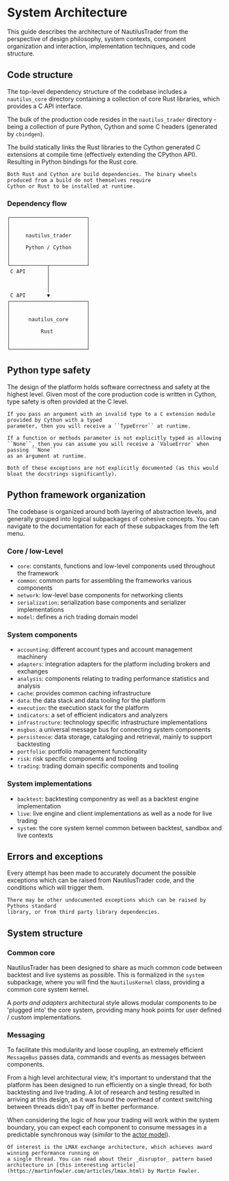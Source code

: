# System Architecture

This guide describes the architecture of NautilusTrader from the perspective of
design philosophy, system contexts, component organization and interaction, implementation techniques, and code structure.

## Code structure
The top-level dependency structure of the codebase includes a `nautilus_core` directory containing a collection of core Rust libraries, which provides a C API interface. 

The bulk of the production code resides in the `nautilus_trader` directory - being a collection of pure Python, Cython and some C headers (generated by `cbindgen`). 

The build statically links the Rust libraries to the Cython generated C extensions at compile time (effectively extending the CPython API).
Resulting in Python bindings for the Rust core.

```{note}
Both Rust and Cython are build dependencies. The binary wheels produced from a build do not themselves require
Cython or Rust to be installed at runtime.
```

### Dependency flow
```
┌─────────────────────────┐
│                         │
│                         │
│     nautilus_trader     │
│                         │
│     Python / Cython     │
│                         │
│                         │
└────────────┬────────────┘
 C API       │
             │
             │
             │
 C API       ▼
┌─────────────────────────┐
│                         │
│                         │
│      nautilus_core      │
│                         │
│          Rust           │
│                         │
│                         │
└─────────────────────────┘
```

## Python type safety
The design of the platform holds software correctness and safety at the highest level.
Given most of the core production code is written in Cython, type safety is often provided
at the C level.

```{note}
If you pass an argument with an invalid type to a C extension module provided by Cython with a typed 
parameter, then you will receive a ``TypeError`` at runtime.

If a function or methods parameter is not explicitly typed as allowing
``None``, then you can assume you will receive a `ValueError` when passing ``None``
as an argument at runtime.

Both of these exceptions are not explicitly documented (as this would bloat the docstrings significantly).
```

## Python framework organization
The codebase is organized around both layering of abstraction levels, and generally
grouped into logical subpackages of cohesive concepts. You can navigate to the documentation
for each of these subpackages from the left menu.

### Core / low-Level
- `core`: constants, functions and low-level components used throughout the framework
- `common`: common parts for assembling the frameworks various components
- `network`: low-level base components for networking clients
- `serialization`: serialization base components and serializer implementations
- `model`: defines a rich trading domain model

### System components
- `accounting`: different account types and account management machinery
- `adapters`: integration adapters for the platform including brokers and exchanges
- `analysis`: components relating to trading performance statistics and analysis
- `cache`: provides common caching infrastructure
- `data`: the data stack and data tooling for the platform
- `execution`: the execution stack for the platform
- `indicators`: a set of efficient indicators and analyzers
- `infrastructure`: technology specific infrastructure implementations
- `msgbus`: a universal message bus for connecting system components
- `persistence`: data storage, cataloging and retrieval, mainly to support backtesting
- `portfolio`: portfolio management functionality
- `risk`: risk specific components and tooling
- `trading`: trading domain specific components and tooling

### System implementations
- `backtest`: backtesting componentry as well as a backtest engine implementation
- `live`: live engine and client implementations as well as a node for live trading
- `system`: the core system kernel common between backtest, sandbox and live contexts

## Errors and exceptions
Every attempt has been made to accurately document the possible exceptions which
can be raised from NautilusTrader code, and the conditions which will trigger them.

```{warning}
There may be other undocumented exceptions which can be raised by Pythons standard 
library, or from third party library dependencies.
```

## System structure

### Common core
NautilusTrader has been designed to share as much common code between backtest and live systems as possible. This
is formalized in the `system` subpackage, where you will find the `NautilusKernel` class, providing a common core system kernel.

A _ports and adapters_ architectural style allows modular components to be 'plugged into' the
core system, providing many hook points for user defined / custom implementations.

### Messaging
To facilitate this modularity and loose coupling, an extremely efficient `MessageBus` passes data, commands and events as messages between components.

From a high level architectural view, it's important to understand that the platform has been designed to run efficiently 
on a single thread, for both backtesting and live trading. A lot of research and testing
resulted in arriving at this design, as it was found the overhead of context switching between threads
didn't pay off in better performance.

When considering the logic of how your trading will work within the system boundary, you can expect each component to consume messages
in a predictable synchronous way (_similar_ to the [actor model](https://en.wikipedia.org/wiki/Actor_model)).

```{note}
Of interest is the LMAX exchange architecture, which achieves award winning performance running on
a single thread. You can read about their _disruptor_ pattern based architecture in [this interesting article](https://martinfowler.com/articles/lmax.html) by Martin Fowler.
```

